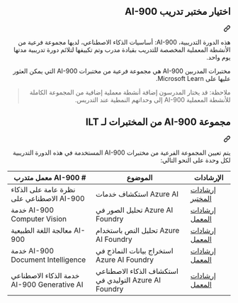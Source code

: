 <div class="Box-sc-g0xbh4-0 eoaCFS js-snippet-clipboard-copy-unpositioned undefined" data-hpc="true"><article class="markdown-body entry-content container-lg" itemprop="text"><div class="markdown-heading" dir="rtl"><h1 tabindex="-1" class="heading-element" dir="rtl">اختيار مختبر تدريب AI-900</h1><a id="user-content-اختيار-مختبر-تدريب-ai-900" class="anchor" aria-label="Permalink: اختيار مختبر تدريب AI-900" href="#اختيار-مختبر-تدريب-ai-900"><svg class="octicon octicon-link" viewBox="0 0 16 16" version="1.1" width="16" height="16" aria-hidden="true"><path d="m7.775 3.275 1.25-1.25a3.5 3.5 0 1 1 4.95 4.95l-2.5 2.5a3.5 3.5 0 0 1-4.95 0 .751.751 0 0 1 .018-1.042.751.751 0 0 1 1.042-.018 1.998 1.998 0 0 0 2.83 0l2.5-2.5a2.002 2.002 0 0 0-2.83-2.83l-1.25 1.25a.751.751 0 0 1-1.042-.018.751.751 0 0 1-.018-1.042Zm-4.69 9.64a1.998 1.998 0 0 0 2.83 0l1.25-1.25a.751.751 0 0 1 1.042.018.751.751 0 0 1 .018 1.042l-1.25 1.25a3.5 3.5 0 1 1-4.95-4.95l2.5-2.5a3.5 3.5 0 0 1 4.95 0 .751.751 0 0 1-.018 1.042.751.751 0 0 1-1.042.018 1.998 1.998 0 0 0-2.83 0l-2.5 2.5a1.998 1.998 0 0 0 0 2.83Z"></path></svg></a></div>
<p dir="rtl">هذه الدورة التدريبية، AI-900: أساسيات الذكاء الاصطناعي، لديها مجموعة فرعية من الأنشطة المعملية المخصصة للتدريب بقيادة مدرب وتم تكييفها لتلائم دورة تدريبية مدتها يوم واحد.</p>
<p dir="rtl">مختبرات المدربين AI-900 هي مجموعة فرعية من مختبرات AI-900 التي يمكن العثور عليها على Microsoft Learn.</p>
<blockquote>
<p dir="rtl">ملاحظة: قد يختار المدرسون إضافة أنشطة معملية إضافية من المجموعة الكاملة للأنشطة المعملية AI-900 إلى وحداتهم النمطية عند التدريس.</p>
</blockquote>
<div class="markdown-heading" dir="rtl"><h2 tabindex="-1" class="heading-element" dir="rtl">مجموعة AI-900 من المختبرات لـ ILT</h2><a id="user-content-مجموعة-ai-900-من-المختبرات-لـ-ilt" class="anchor" aria-label="Permalink: مجموعة AI-900 من المختبرات لـ ILT" href="#مجموعة-ai-900-من-المختبرات-لـ-ilt"><svg class="octicon octicon-link" viewBox="0 0 16 16" version="1.1" width="16" height="16" aria-hidden="true"><path d="m7.775 3.275 1.25-1.25a3.5 3.5 0 1 1 4.95 4.95l-2.5 2.5a3.5 3.5 0 0 1-4.95 0 .751.751 0 0 1 .018-1.042.751.751 0 0 1 1.042-.018 1.998 1.998 0 0 0 2.83 0l2.5-2.5a2.002 2.002 0 0 0-2.83-2.83l-1.25 1.25a.751.751 0 0 1-1.042-.018.751.751 0 0 1-.018-1.042Zm-4.69 9.64a1.998 1.998 0 0 0 2.83 0l1.25-1.25a.751.751 0 0 1 1.042.018.751.751 0 0 1 .018 1.042l-1.25 1.25a3.5 3.5 0 1 1-4.95-4.95l2.5-2.5a3.5 3.5 0 0 1 4.95 0 .751.751 0 0 1-.018 1.042.751.751 0 0 1-1.042.018 1.998 1.998 0 0 0-2.83 0l-2.5 2.5a1.998 1.998 0 0 0 0 2.83Z"></path></svg></a></div>
<p dir="rtl">يتم تعيين المجموعة الفرعية من مختبرات AI-900 المستخدمة في هذه الدورة التدريبية لكل وحدة على النحو التالي:</p>
<markdown-accessiblity-table data-catalyst=""><table>
<thead>
<tr>
<th>معمل متدرب AI-900 #</th>
<th>الموضوع</th>
<th>الإرشادات</th>
</tr>
</thead>
<tbody>
<tr>
<td>نظرة عامة على الذكاء الاصطناعي على AI-900</td>
<td>استكشاف خدمات Azure AI</td>
<td><a href="https://go.microsoft.com/fwlink/?linkid=2250253" rel="nofollow">إرشادات المختبر</a></td>
</tr>
<tr>
<td>خدمة AI-900 Computer Vision</td>
<td>تحليل الصور في Azure AI Foundry</td>
<td><a href="https://go.microsoft.com/fwlink/?linkid=2250145" rel="nofollow">إرشادات المعمل</a></td>
</tr>
<tr>
<td>معالجة اللغة الطبيعية AI-900</td>
<td>تحليل النص باستخدام Azure AI Foundry</td>
<td><a href="https://go.microsoft.com/fwlink/?linkid=2250314" rel="nofollow">إرشادات المعمل</a></td>
</tr>
<tr>
<td>خدمة AI-900 Document Intelligence</td>
<td>استخراج بيانات النماذج في Azure AI Foundry</td>
<td><a href="https://go.microsoft.com/fwlink/?linkid=2250315" rel="nofollow">إرشادات المعمل</a></td>
</tr>
<tr>
<td>خدمة الذكاء الاصطناعي AI-900 Generative AI</td>
<td>استكشاف الذكاء الاصطناعي التوليدي في Azure AI Foundry</td>
<td><a href="https://go.microsoft.com/fwlink/?linkid=2249955" rel="nofollow">إرشادات المعمل</a></td>
</tr>
</tbody>
</table></markdown-accessiblity-table>
</article></div>
